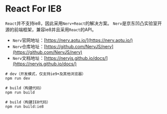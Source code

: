 # React For IE8

`React`并不支持ie8，因此采用`Nerv+React`的解决方案。
`Nerv`是京东凹凸实验室开源的前端框架，兼容ie8并且采用`React`的API。

* `Nerv`官网地址：[https://nerv.aotu.io/](https://nerv.aotu.io/)
* `Nerv`仓库地址：[https://github.com/NervJS/nerv](https://github.com/NervJS/nerv)
* `Nerv`文档地址：[https://nervjs.github.io/docs/](https://nervjs.github.io/docs/)

```shell
# dev（开发模式，仅支持ie9+及其他浏览器）
npm run dev

# build（构建代码）
npm run build

# build（构建IE8代码）
npm run build:ie8
```